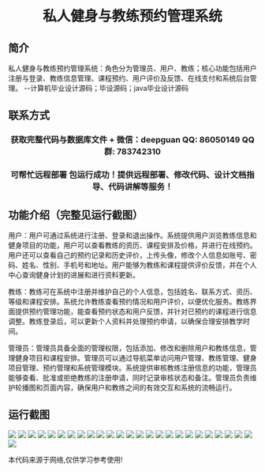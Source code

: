 <p><h1 align="center">私人健身与教练预约管理系统</h1></p>

## 简介
私人健身与教练预约管理系统：角色分为管理员、用户、教练；核心功能包括用户注册与登录、教练信息管理、课程预约、用户评价及反馈、在线支付和系统后台管理。    --计算机毕业设计源码；毕设源码；java毕业设计源码


## 联系方式
<p><h3 align="center">获取完整代码与数据库文件 + 微信：deepguan QQ: 86050149 QQ群: 783742310</h3></p>
<p><h3 align="center">可帮忙远程部署 包运行成功！提供远程部署、修改代码、设计文档指导、代码讲解等服务！</h3></p>

## 功能介绍（完整见运行截图）
用户：用户可通过系统进行注册、登录和退出操作。系统提供用户浏览教练信息和健身项目的功能，用户可以查看教练的资历、课程安排及价格，并进行在线预约。用户还可以查看自己的预约记录和历史评价，上传头像，修改个人信息如账号、密码、姓名、性别、手机号和地址。用户能够为教练和课程提供评价反馈，并在个人中心查询健身计划的进展和进行资料更新。

教练：教练可在系统中注册并维护自己的个人信息，包括姓名、联系方式、资历、等级和课程安排。系统允许教练查看预约情况和用户评价，以便优化服务。教练界面提供预约管理功能，能查看预约状态和用户反馈，并针对已预约的课程进行信息调整。教练登录后，可以更新个人资料并处理预约申请，以确保合理安排教学时间。

管理员：管理员具备全面的管理权限，包括添加、修改和删除用户和教练信息，管理健身项目和课程安排。管理员可以通过导航菜单访问用户管理、教练管理、健身项目管理、预约管理和系统管理模块。系统提供审核教练注册信息的功能，管理员能够查看、批准或拒绝教练的注册申请，同时记录审核状态和备注。管理员负责维护轮播图和页面内容，确保用户和教练之间的有效交互和系统的流畅运行。


## 运行截图
![](img/001.jpg)
![](img/002.jpg)
![](img/003.jpg)
![](img/004.jpg)
![](img/005.jpg)
![](img/006.jpg)
![](img/007.jpg)
![](img/008.jpg)
![](img/009.jpg)
![](img/010.jpg)
![](img/011.jpg)
![](img/012.jpg)
![](img/013.jpg)
![](img/014.jpg)
![](img/015.jpg)
![](img/016.jpg)
![](img/017.jpg)
![](img/018.jpg)
![](img/019.jpg)
![](img/020.jpg)
![](img/021.jpg)
![](img/022.jpg)
![](img/023.jpg)
![](img/024.jpg)
![](img/025.jpg)
![](img/026.jpg)

<p>本代码来源于网络,仅供学习参考使用!</p>
